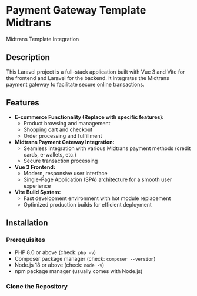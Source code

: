 # Payment Gateway Template Midtrans

Midtrans Template Integration

## Description

This Laravel project is a full-stack application built with Vue 3 and Vite for the frontend and Laravel for the backend. It integrates the Midtrans payment gateway to facilitate secure online transactions.

## Features

* **E-commerce Functionality (Replace with specific features):**
    * Product browsing and management
    * Shopping cart and checkout
    * Order processing and fulfillment
* **Midtrans Payment Gateway Integration:**
    * Seamless integration with various Midtrans payment methods (credit cards, e-wallets, etc.)
    * Secure transaction processing
* **Vue 3 Frontend:**
    * Modern, responsive user interface
    * Single-Page Application (SPA) architecture for a smooth user experience
* **Vite Build System:**
    * Fast development environment with hot module replacement
    * Optimized production builds for efficient deployment

## Installation

### Prerequisites

* PHP 8.0 or above (check: `php -v`)
* Composer package manager (check: `composer --version`)
* Node.js 18 or above (check: `node -v`)
* npm package manager (usually comes with Node.js)

### Clone the Repository

<!-- ```bash
git clone https://your-git-repository-url.git
cd your-project-name -->
